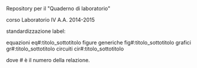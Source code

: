 Repository per il "Quaderno di laboratorio"

corso Laboratorio IV
A.A. 2014-2015


standardizzazione label:

equazioni
	eq#:titolo_sottotitolo
figure generiche
	fig#:titolo_sottotitolo
grafici
	gr#:titolo_sottotitolo
circuiti
	cir#:titolo_sottotitolo

dove # è il numero della relazione.